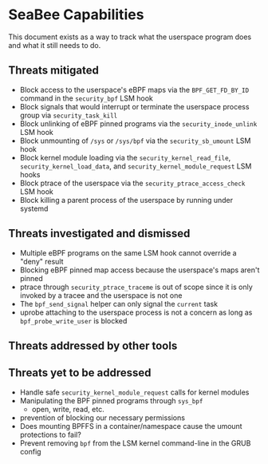 # SeaBee Capabilities

This document exists as a way to track what the userspace program does
  and what it still needs to do.

## Threats mitigated

* Block access to the userspace's eBPF maps via the `BPF_GET_FD_BY_ID` command
    in the `security_bpf` LSM hook
* Block signals that would interrupt or terminate the userspace process group
    via `security_task_kill`
* Block unlinking of eBPF pinned programs via the `security_inode_unlink` LSM hook
* Block unmounting of `/sys` or `/sys/bpf` via the `security_sb_umount` LSM hook
* Block kernel module loading via the `security_kernel_read_file`,
    `security_kernel_load_data`, and `security_kernel_module_request` LSM hooks
* Block ptrace of the userspace via the `security_ptrace_access_check` LSM hook
* Block killing a parent process of the userspace by running under systemd

## Threats investigated and dismissed

* Multiple eBPF programs on the same LSM hook cannot override a "deny" result
* Blocking eBPF pinned map access because the userspace's maps aren't pinned
* ptrace through `security_ptrace_traceme` is out of scope
  since it is only invoked by a tracee and the userspace is not one
* The `bpf_send_signal` helper can only signal the `current` task
* uprobe attaching to the userspace process is not a concern as long as `bpf_probe_write_user` is blocked

## Threats addressed by other tools

## Threats yet to be addressed

* Handle safe `security_kernel_module_request` calls for kernel modules
* Manipulating the BPF pinned programs through `sys_bpf`
  * open, write, read, etc.
* prevention of blocking our necessary permissions
* Does mounting BPFFS in a container/namespace cause the umount protections to fail?
* Prevent removing `bpf` from the LSM kernel command-line in the GRUB config

